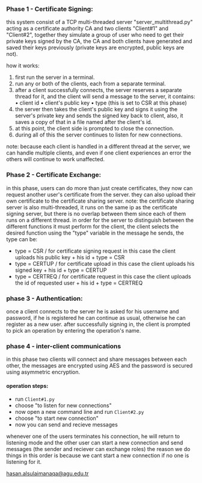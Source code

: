 ### Phase 1 - Certificate Signing:

this system consist of a TCP multi-threaded server "server_multithread.py" acting as a certificate authority CA and two clients "Client#1" and "Client#2", together they simulate a group of user who need to get their private keys signed by the CA, the CA and both clients have generated and saved their keys previously (private keys are encrypted, public keys are not).

how it works:
1. first run the server in a terminal.
2. run any or both of the clients, each from a separate terminal.
3. after a client successfully connects, the server reserves a separate thread for it, and the client will send a message to the server, it contains:
                           • client id
                           • client's public key
                           • type (this is set to CSR at this phase)
4. the server then takes the client's public key and signs it using the server's private key and sends the signed key back to client, also, it saves a copy of that in a file named after the client's id.
5. at this point, the client side is prompted to close the connection.
6. during all of this the server continues to listen for new connections.

note: because each client is handled in a different thread at the server, we can handle multiple clients, and even if one client experiences an error the others will continue to work unaffected. 

### Phase 2 - Certificate Exchange:
in this phase, users can do more than just create certificates, they now can request another user's certificate from the server. they can also upload their own certificate to the certificate sharing server.
     note: the certificate sharing server is also multi-threaded, it runs on the same ip as the certificate signing server, but there is no overlap between them since each of them runs on a different thread.
     in order for the server to distinguish between the different functions it must perform for the client, the client selects the desired function using the "type" variable in the message he sends, the type can be:
     
- type = CSR / for certificate signing request
   in this case the client uploads his public key + his id + type = CSR
- type = CERTUP / for certificate upload
   in this case the client uploads his signed key + his id + type = CERTUP
- type = CERTREQ / for certificate request
   in this case the client uploads the id of requested user + his id + type = CERTREQ
    
### phase 3 - Authentication:
once a client connects to the server he is asked for his username and password, if he is registered he can continue as usual, otherwise he can register as a new user.
     after successfully signing in, the client is prompted to pick an operation by entering the operation's name.

### phase 4 - inter-client communications
in this phase two clients will connect and share messages between each other, the messages are encrypted using AES and the password is secured using asymmetric encryption.
  #### operation steps:

- run `Client#1.py`
- choose "to listen for new connections"
- now open a new command line and run `Client#2.py`
- choose "to start new connection"
- now you can send and recieve messages

     

whenever one of the users terminates his connection, he will return to listening mode and the other user can start a new connection and send messages (the sender and reciever can exchange roles)
the reason we do things in this order is because we cant start a new connection if no one is listening for it.



hasan.alsulaimanaqa@agu.edu.tr
